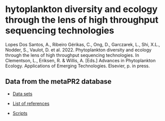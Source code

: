 # hytoplankton diversity and ecology through the lens of high throughput sequencing technologies

Lopes Dos Santos, A., Ribeiro Gérikas, C., Ong, D., Garczarek, L., Shi, X.L., Nodder, S., Vaulot, D. et al. 2022. Phytoplankton diversity and ecology through the lens of high throughput sequencing technologies. In Clementson, L., Eriksen, R. & Willis, A. [Eds.] Advances in Phytoplankton Ecology. Applications of Emerging Technologies. Elsevier, p. in press.

## Data from the metaPR2 database

* [Data sets](https://vaulot.github.io/Chapter-2020-Lopes-Metabarcoding-phytoplankton/metaPR2-table.html)

* [List of references](https://vaulot.github.io/Chapter-2020-Lopes-Metabarcoding-phytoplankton/metaPR2-references.html)

* [Scripts](https://vaulot.github.io/Chapter-2020-Lopes-Metabarcoding-phytoplankton/metaPR2-datasets.html)



